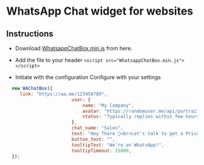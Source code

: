 # WhatsApp Chat widget for websites

## Instructions

* Download <a href="https://cdn.jsdelivr.net/gh/asaddon/WhatsApp@refs/heads/main/dist/WhatsAppChatBox.min.js">WhatsappChatBox.min.js</a> from here.<br>
* Add the file to your header
```<script src="WhatsappChatBox.min.js"></script>```

* Initiate with the configuration
Configure with your settings
```javascript
  new WAChatBox({
     link: "https://wa.me/123456789",
                        user: {
                            name: "My Company",
                            avatar: "https://randomuser.me/api/portraits/women/66.jpg",
                            status: "Typically replies within few hours!"
                        },
                        chat_name: "Sales", 
                        text: "Hey There 👋<br>Let's talk to get a Price Quote!",
                        button_text: "",
                        tooltipText: "We're on WhatsApp!",
                        tooltipTimeout: 15000,
  });
 ```
